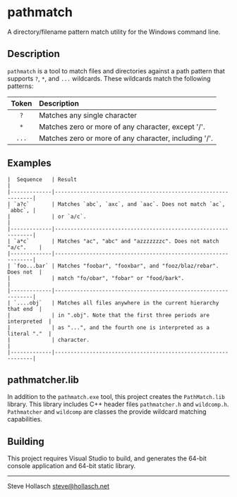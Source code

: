 pathmatch
================================================================================

A directory/filename pattern match utility for the Windows command line.


Description
---------------

`pathmatch` is a tool to match files and directories against a path pattern that
supports `?`, `*`, and `...` wildcards. These wildcards match the following
patterns:

| Token | Description
|:-----:|:---------------------------------------------------------
| `?`   | Matches any single character
| `*`   | Matches zero or more of any character, except '/'.
| `...` | Matches zero or more of any character, including '/'.


Examples
-----------

    |  Sequence   | Result                                                        |
    |-------------|---------------------------------------------------------------|
    | `a?c`       | Matches `abc`, `axc`, and `aac`. Does not match `ac`, `abbc`, | 
    |             | or `a/c`.                                                     |
    |-------------|---------------------------------------------------------------|
    | `a*c`       | Matches "ac", "abc" and "azzzzzzzc". Does not match "a/c".    |
    |-------------|---------------------------------------------------------------|
    | `foo...bar` | Matches "foobar", "fooxbar", and "fooz/blaz/rebar". Does not  |
    |             | match "fo/obar", "fobar" or "food/bark".                      |
    |-------------|---------------------------------------------------------------|
    | `....obj`   | Matches all files anywhere in the current hierarchy that end  |
    |             | in ".obj". Note that the first three periods are interpreted  |
    |             | as "...", and the fourth one is interpreted as a literal "."  |
    |             | character.                                                    |
    |-------------|---------------------------------------------------------------|


pathmatcher.lib
-------------------

In addition to the `pathmatch.exe` tool, this project creates the
`PathMatch.lib` library. This library includes C++ header files `pathmatcher.h`
and `wildcomp.h`. `Pathmatcher` and `wildcomp` are classes the provide wildcard
matching capabilities.


Building
-----------

This project requires Visual Studio to build, and generates the 64-bit console
application and 64-bit static library.


----
Steve Hollasch <steve@hollasch.net>
